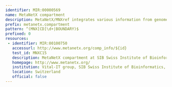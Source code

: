 ```yaml
---
identifier: MIR:00000569
name: MetaNetX compartment
description: MetaNetX/MNXref integrates various information from genome-scale metabolic network reconstructions such as information on reactions, metabolites and compartments. This information undergoes a reconciliation process to minimise for discrepancies between different data sources, and makes the data accessible under a common namespace. This collection references cellular compartments.
prefix: metanetx.compartment
pattern: ^(MNX[CD]\d+|BOUNDARY)$
prefixed: 0
resources:
 - identifier: MIR:00100750
   accessurl: http://www.metanetx.org/comp_info/${id}
   test_id: MNXC15
   description: MetaNetX compartment at SIB Swiss Institute of Bioinformatics
   homepage: http://www.metanetx.org/
   institution: Vital-IT group, SIB Swiss Institute of Bioinformatics, Lausanne
   location: Switzerland
   official: false
---
```

